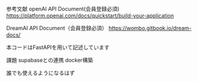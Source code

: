 参考文献
openAI API Document(会員登録必須)
https://platform.openai.com/docs/quickstart/build-your-application

DreamAI API Document（会員登録必須）
https://wombo.gitbook.io/dream-docs/

本コードはFastAPIを用いて記述しています

課題
supabaseとの連携
docker構築

誰でも使えるようになるはず
